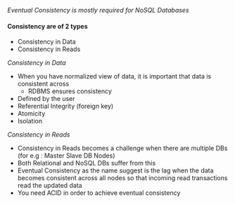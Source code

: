 

*Eventual Consistency is mostly required for NoSQL Databases*

#### Consistency are of 2 types

- Consistency in Data
- Consistency in Reads

*Consistency in Data*

- When you have normalized view of data, it is important that data is consistent across
    - RDBMS ensures consistency
- Defined by the user
- Referential Integrity (foreign key)
- Atomicity
- Isolation

*Consistency in Reads*

- Consistency in Reads becomes a challenge when there are multiple DBs (for e.g : Master Slave DB Nodes)
- Both Relational and NoSQL DBs suffer from this
- Eventual Consistency as the name suggest is the lag when the data becomes consistent across all nodes so that incoming read transactions read the updated data
- You need ACID in order to achieve eventual consistency